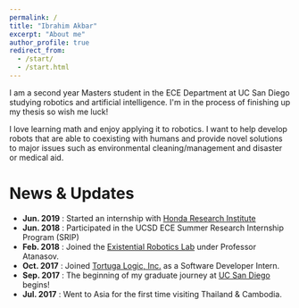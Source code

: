```yaml
---
permalink: /
title: "Ibrahim Akbar"
excerpt: "About me"
author_profile: true
redirect_from: 
  - /start/
  - /start.html
---
```

I am a second year Masters student in the ECE Department at UC San Diego studying robotics and artificial intelligence. I'm in the process of finishing up my thesis so wish me luck!

I love learning math and enjoy applying it to robotics. I want to help develop robots that are able to coexisting with humans and provide novel solutions to major issues such as environmental cleaning/management and disaster or medical aid.


News & Updates
======
* **Jun. 2019** : Started an internship with [Honda Research Institute](https://usa.honda-ri.com)
* **Jun. 2018** : Participated in the UCSD ECE Summer Research Internship Program (SRIP)
* **Feb. 2018** : Joined the [Existential Robotics Lab](https://erl.ucsd.edu) under Professor Atanasov.
* **Oct. 2017** : Joined [Tortuga Logic, Inc.](http://www.tortugalogic.com/) as a Software Developer Intern.
* **Sep. 2017** : The beginning of my graduate journey at [UC San Diego](https://ucsd.edu) begins!
* **Jul. 2017** : Went to Asia for the first time visiting Thailand & Cambodia.

